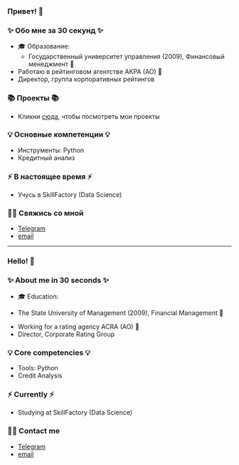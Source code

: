 ### Привет! 👋

### ✨ Обо мне за 30 секунд ✨ 
* 🎓 Образование:
  - Государственный университет управления (2009), Финансовый менеджмент :bank:
* Работаю в рейтинговом агентстве АКРА (АО) :crystal_ball:
* Директор, группа корпоративных рейтингов

### 📚 Проекты 📚

* Кликни [сюда](https://github.com/AlexGushchin?tab=repositories), чтобы посмотреть мои проекты

### 💡 Основные компетенции 💡
- Инструменты: Python
- Кредитный анализ

### ⚡️ В настоящее время ⚡️
- Учусь в SkillFactory (Data Science)

### 🙌🏻 Свяжись со мной
- [Telegram](@cawagold)
- [email](gushchin-as@yandex.ru)

---

### Hello! 👋

### ✨ About me in 30 seconds ✨ 
* 🎓 Education:
 - The State University of Management (2009), Financial Management :bank:
* Working for a rating agency ACRA (AO) :crystal_ball:
* Director, Corporate Rating Group

### 💡 Core competencies 💡
- Tools: Python
- Credit Analysis

### ⚡️ Currently ⚡️
- Studying at SkillFactory (Data Science)

### 🙌🏻 Contact me
- [Telegram](@cawagold)
- [email](gushchin-as@yandex.ru)
